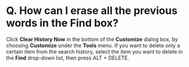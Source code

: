 # Q. How can I erase all the previous words in the Find box?

Click **Clear History Now** in the bottom of the **Customize** dialog box, by choosing **Customize** under the **Tools** menu. If you want to delete only a certain item from the search history, select the item you want to delete in the **Find** drop-down list, then press ALT + DELETE.
